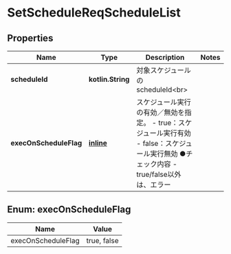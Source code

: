
# SetScheduleReqScheduleList

## Properties
Name | Type | Description | Notes
------------ | ------------- | ------------- | -------------
**scheduleId** | **kotlin.String** | 対象スケジュールのscheduleId&lt;br&gt; | 
**execOnScheduleFlag** | [**inline**](#ExecOnScheduleFlagEnum) | スケジュール実行の有効／無効を指定。   - true：スケジュール実行有効   - false：スケジュール実行無効  ●チェック内容   - true/false以外は、エラー | 


<a name="ExecOnScheduleFlagEnum"></a>
## Enum: execOnScheduleFlag
Name | Value
---- | -----
execOnScheduleFlag | true, false



